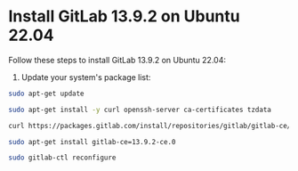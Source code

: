 # Install GitLab 13.9.2 on Ubuntu 22.04

Follow these steps to install GitLab 13.9.2 on Ubuntu 22.04:

1. Update your system's package list:

```bash
sudo apt-get update

sudo apt-get install -y curl openssh-server ca-certificates tzdata

curl https://packages.gitlab.com/install/repositories/gitlab/gitlab-ce/script.deb.sh | sudo bash

sudo apt-get install gitlab-ce=13.9.2-ce.0

sudo gitlab-ctl reconfigure